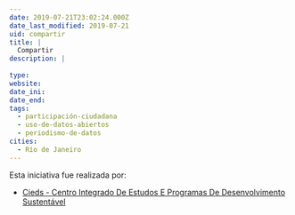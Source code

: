 ```yaml
---
date: 2019-07-21T23:02:24.000Z
date_last_modified: 2019-07-21
uid: compartir
title: |
  Compartir
description: |
  
type: 
website: 
date_ini: 
date_end: 
tags:
  - participación-ciudadana
  - uso-de-datos-abiertos
  - periodismo-de-datos
cities: 
  - Río de Janeiro
---
```


Esta iniciativa fue realizada por:

- [Cieds - Centro Integrado De Estudos E Programas De Desenvolvimento Sustentável](/organizaciones/cieds-centro-integrado-de-estudos-e-programas-de-desenvolvimento-sustentavel)
